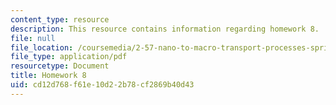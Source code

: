 ```yaml
---
content_type: resource
description: This resource contains information regarding homework 8.
file: null
file_location: /coursemedia/2-57-nano-to-macro-transport-processes-spring-2012/cd12d768f61e10d22b78cf2869b40d43_MIT2_57S12_hw_8.pdf
file_type: application/pdf
resourcetype: Document
title: Homework 8
uid: cd12d768-f61e-10d2-2b78-cf2869b40d43
---
```

